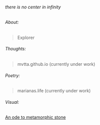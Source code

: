 ###### there is no center in infinity     

###### About:  
> Explorer  

###### Thoughts:  
> mvtta.github.io (currently under work)
       
###### Poetry:  
> marianas.life (currently under work)  

###### Visual:  
[An ode to metamorphic stone](https://youtu.be/m768mqBnC1E?si=vd9a7WaBh5aG77MP)  

                        
                        
                     
